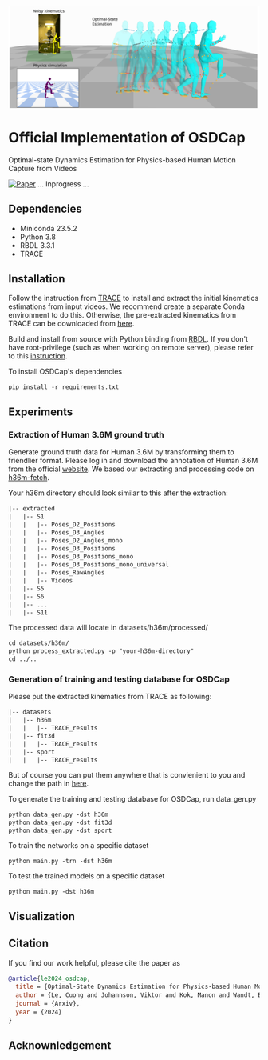 
<div align="center">
<img src="Figures/Teaser.png" width="800" alt="logo"/>
</div>

# Official Implementation of OSDCap

Optimal-state Dynamics Estimation for Physics-based Human Motion Capture from Videos

[![Paper](https://img.shields.io/badge/arXiv-2410.07795-red)](https://arxiv.org/abs/2410.07795)
... Inprogress ...

## Dependencies

- Miniconda 23.5.2
- Python 3.8
- RBDL 3.3.1
- TRACE 

## Installation

Follow the instruction from [TRACE](https://github.com/Arthur151/ROMP/tree/master/simple_romp/trace2) to install and extract the initial kinematics estimations from input videos. We recommend create a separate Conda environment to do this. Otherwise, the pre-extracted kinematics from TRACE can be downloaded from [here](https://liuonline-my.sharepoint.com/:u:/g/personal/cuole74_liu_se/EbOH95Kh4-VEoLNNPfJaanwBv_CTj8wu99iKR4ZFidVChQ?e=SufmDw).

Build and install from source with Python binding from [RBDL](https://github.com/rbdl/rbdl). If you don't have root-privilege (such as when working on remote server), please refer to this [instruction](RBDL_install.md). 

To install OSDCap's dependencies

```
pip install -r requirements.txt
```

## Experiments

### Extraction of Human 3.6M ground truth
Generate ground truth data for Human 3.6M by transforming them to friendlier format. Please log in and download the annotation of Human 3.6M from the official [website](http://vision.imar.ro/human3.6m/description.php). We based our extracting and processing code on [h36m-fetch](https://github.com/anibali/h36m-fetch).

Your h36m directory should look similar to this after the extraction:

```
|-- extracted
|   |-- S1
|   |   |-- Poses_D2_Positions
|   |   |-- Poses_D3_Angles
|   |   |-- Poses_D2_Angles_mono
|   |   |-- Poses_D3_Positions
|   |   |-- Poses_D3_Positions_mono
|   |   |-- Poses_D3_Positions_mono_universal
|   |   |-- Poses_RawAngles
|   |   |-- Videos
|   |-- S5
|   |-- S6
|   |-- ...
|   |-- S11
```

The processed data will locate in datasets/h36m/processed/
```
cd datasets/h36m/
python process_extracted.py -p "your-h36m-directory"
cd ../..
```

### Generation of training and testing database for OSDCap

Please put the extracted kinematics from TRACE as following:
```
|-- datasets
|   |-- h36m
|   |   |-- TRACE_results
|   |-- fit3d
|   |   |-- TRACE_results
|   |-- sport
|   |   |-- TRACE_results
```
But of course you can put them anywhere that is convienient to you and change the path in [here](data_gen.py#15).


To generate the training and testing database for OSDCap, run data_gen.py
```
python data_gen.py -dst h36m
python data_gen.py -dst fit3d
python data_gen.py -dst sport
```


To train the networks on a specific dataset
```
python main.py -trn -dst h36m
```

To test the trained models on a specific dataset
```
python main.py -dst h36m
```

## Visualization


## Citation
If you find our work helpful, please cite the paper as
```bibtex
@article{le2024_osdcap,
  title = {Optimal-State Dynamics Estimation for Physics-based Human Motion Capture from Videos},
  author = {Le, Cuong and Johannson, Viktor and Kok, Manon and Wandt, Bastian},
  journal = {Arxiv},
  year = {2024}
}
```

## Acknownledgement
